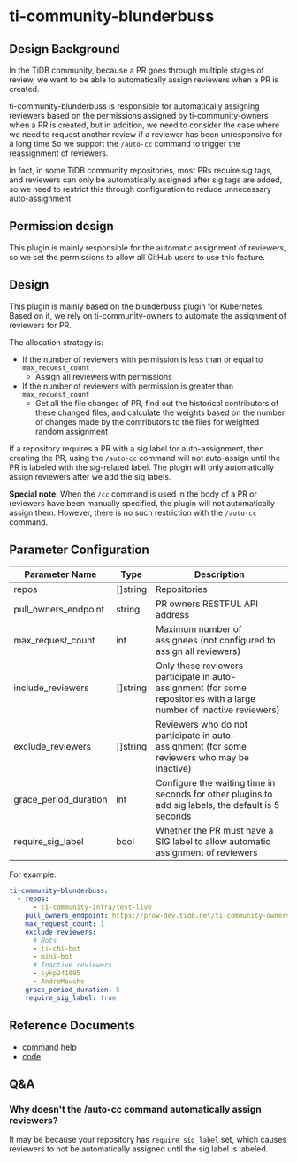 # ti-community-blunderbuss

## Design Background

In the TiDB community, because a PR goes through multiple stages of review, we want to be able to automatically assign reviewers when a PR is created.

ti-community-blunderbuss is responsible for automatically assigning reviewers based on the permissions assigned by ti-community-owners when a PR is created, but in addition, we need to consider the case where we need to request another review if a reviewer has been unresponsive for a long time So we support the `/auto-cc` command to trigger the reassignment of reviewers.

In fact, in some TiDB community repositories, most PRs require sig tags, and reviewers can only be automatically assigned after sig tags are added, so we need to restrict this through configuration to reduce unnecessary auto-assignment.

## Permission design

This plugin is mainly responsible for the automatic assignment of reviewers, so we set the permissions to allow all GitHub users to use this feature.

## Design

This plugin is mainly based on the blunderbuss plugin for Kubernetes. Based on it, we rely on ti-community-owners to automate the assignment of reviewers for PR.

The allocation strategy is:

- If the number of reviewers with permission is less than or equal to `max_request_count`
  - Assign all reviewers with permissions
- If the number of reviewers with permission is greater than `max_request_count`
  - Get all the file changes of PR, find out the historical contributors of these changed files, and calculate the weights based on the number of changes made by the contributors to the files for weighted random assignment

If a repository requires a PR with a sig label for auto-assignment, then creating the PR, using the `/auto-cc` command will not auto-assign until the PR is labeled with the sig-related label. The plugin will only automatically assign reviewers after we add the sig labels.

**Special note**: When the `/cc` command is used in the body of a PR or reviewers have been manually specified, the plugin will not automatically assign them. However, there is no such restriction with the `/auto-cc` command.

## Parameter Configuration 

| Parameter Name        | Type     | Description                                                                                                           |
| --------------------- | -------- | --------------------------------------------------------------------------------------------------------------------- |
| repos                 | []string | Repositories                                                                                                          |
| pull_owners_endpoint  | string   | PR owners RESTFUL API address                                                                                         |
| max_request_count     | int      | Maximum number of assignees (not configured to assign all reviewers)                                                  |
| include_reviewers     | []string | Only these reviewers participate in auto-assignment (for some repositories with a large number of inactive reviewers) |
| exclude_reviewers     | []string | Reviewers who do not participate in auto-assignment (for some reviewers who may be inactive)                          |
| grace_period_duration | int      | Configure the waiting time in seconds for other plugins to add sig labels, the default is 5 seconds                   |
| require_sig_label     | bool     | Whether the PR must have a SIG label to allow automatic assignment of reviewers                                       |

For example:

```yml
ti-community-blunderbuss:
  - repos:
      - ti-community-infra/test-live
    pull_owners_endpoint: https://prow-dev.tidb.net/ti-community-owners
    max_request_count: 1
    exclude_reviewers:
      # Bots
      - ti-chi-bot
      - mini-bot
      # Inactive reviewers
      - sykp241095
      - AndreMouche
    grace_period_duration: 5
    require_sig_label: true
```

## Reference Documents

- [command help](https://prow.tidb.net/command-help?repo=ti-community-infra%2Fconfigs#auto_cc)
- [code](https://github.com/ti-community-infra/tichi/tree/master/internal/pkg/externalplugins/blunderbuss)

## Q&A

### Why doesn't the /auto-cc command automatically assign reviewers?

It may be because your repository has `require_sig_label` set, which causes reviewers to not be automatically assigned until the sig label is labeled.


